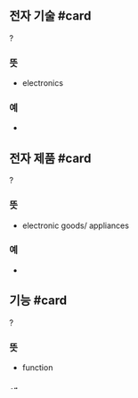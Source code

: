 ## 전자 기술 #card
?
### 뜻
- electronics
### 예
-
<!--SR:!2024-12-19,3,250-->

## 전자 제품 #card
?
### 뜻
- electronic goods/ appliances
### 예
-
<!--SR:!2024-12-29,8,250-->

## 기능 #card
?
### 뜻
- function
### 예
-
<!--SR:!2024-12-19,3,250--> 

## 전기 면도기 #card
?
### 뜻
- electric razor
### 예
-
<!--SR:!2024-12-31,9,250-->

## 녹음 기능 #card
?
### 뜻
- recording function
### 예
-
<!--SR:!2024-12-19,3,250-->

## 반복 기능 #card
?
### 뜻
- repeat function
### 예
-
<!--SR:!2025-01-01,9,250-->

## 음성 기능 #card
?
### 뜻
- voice function
### 예
-
<!--SR:!2024-12-30,8,250-->

## 자동 응답 기능 #card
?
### 뜻
- automatic answering function
### 예
-
<!--SR:!2025-01-04,12,270-->

## 취침 예약 기능 #card
?
### 뜻
- sleep timer
### 예
-
<!--SR:!2025-01-01,9,250-->

## 버튼이 안 눌러지다 #card
?
### 뜻
- the button doesn't work
### 예
-
<!--SR:!2024-12-29,7,250-->

## 작동이 안 되다 #card
?
### 뜻
- to not work
### 예
-
<!--SR:!2024-12-29,7,250-->

## 전원이 안 들어오다 #card
?
### 뜻
- to not turn on
### 예
-
<!--SR:!2024-12-30,9,250-->

## 어, 전자 사전이 왜 이러지 #card
?
### 뜻
- uh-oh, what's wrong with this electronic dictionary
### 예
-
<!--SR:!2025-01-01,9,250-->

## 건조 기능 #card
?
### 뜻
- drying function, washer+dryer
### 예
-
<!--SR:!2024-12-31,9,250-->
